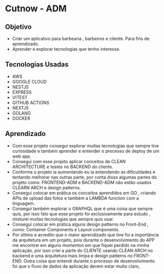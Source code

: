 # Cutnow - ADM

## Objetivo
- Criar um aplicativo para barbearia , barbeiros e cliente. Para fins de aprendizado.
- Aprender e explorar tecnologias que tenho interesse.

## Tecnologias Usadas
- AWS
- GOOGLE CLOUD
- NESTJS
- EXPRESS
- VITEST
- GITHUB ACTIONS
- NEXTJS
- GOLANG
- DOCKER

## Aprendizado
- Com esse projeto consegui explorar muitas tecnologias que sempre tive curiosidade e também aprender e entender o processo de deploy de um web app.
- Consegui com esse projeto aplicar conceitos de CLEAN ARCHITECTURE e testes no BACKEND do cliente.
- Conforme o projeto ia aumentando eu ia entendendo as dificuldades e tentando melhorar nas outras parte, por conta disso algumas partes do projeto como: FRONTEND-ADM e BACKEND-ADM não estão usados CLEARN ARCH e design patterns.
- Consegui colocar em prática os conceitos aprendidos em GO , criando APIs de upload das fotos e também a LAMBDA function com a linguagem.
- Consegui também explorar o GRAPHQL que é uma coisa que sempre quis, por isso falo que esse projeto foi exclusivamente para estudo , misturei muitas tecnologias que sempre quis usar.
- Consegui colocar em prática alguns design patterns no Front-End , como:  Container Components e Layout components.
- Por último e acredito que o maior aprendizado que tive foi a importância da arquitetura em um projeto, pois durante o desenvolvimento do APP me encontrei em alguns momentos em que fiquei perdido na minha aplicação, por isso criei a parte do CLIENTE usando CLEAN ARCH no backend e uma arquitetura mais limpa e design patterns no FRONT-END. Outra coisa que entendi durante o processo de desenvolvimento foi que o fluxo de dados da aplicação devem estar muito claro, 